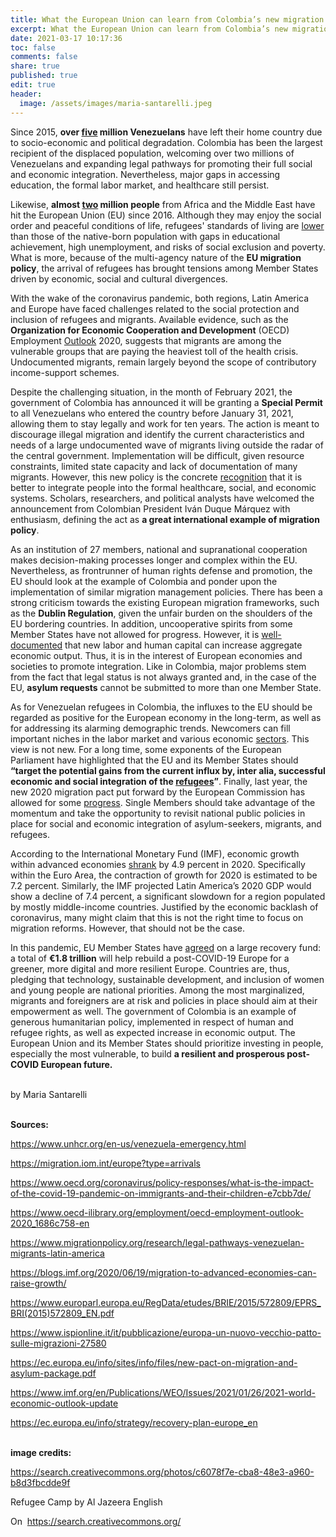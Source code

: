 ```yaml
---
title: What the European Union can learn from Colombia’s new migration policy
excerpt: What the European Union can learn from Colombia’s new migration policy
date: 2021-03-17 10:17:36
toc: false
comments: false
share: true
published: true
edit: true
header:
  image: /assets/images/maria-santarelli.jpeg
---
```

Since 2015, **over [five](https://www.unhcr.org/en-us/venezuela-emergency.html) million Venezuelans** have left their home country due to socio-economic and political degradation. Colombia has been the largest recipient of the displaced population, welcoming over two millions of Venezuelans and expanding legal pathways for promoting their full social and economic integration. Nevertheless, major gaps in accessing education, the formal labor market, and healthcare still persist.

Likewise, **almost [two](https://migration.iom.int/europe?type=arrivals) million people** from Africa and the Middle East have hit the European Union (EU) since 2016. Although they may enjoy the social order and peaceful conditions of life, refugees' standards of living are [lower](https://www.oecd.org/coronavirus/policy-responses/what-is-the-impact-of-the-covid-19-pandemic-on-immigrants-and-their-children-e7cbb7de/) than those of the native-born population with gaps in educational achievement, high unemployment, and risks of social exclusion and poverty. What is more, because of the multi-agency nature of the **EU migration policy**, the arrival of refugees has brought tensions among Member States driven by economic, social and cultural divergences. 

With the wake of the coronavirus pandemic, both regions, Latin America and Europe have faced challenges related to the social protection and inclusion of refugees and migrants. Available evidence, such as the **Organization for Economic Cooperation and Development** (OECD) Employment [Outlook](https://www.oecd-ilibrary.org/employment/oecd-employment-outlook-2020_1686c758-en) 2020, suggests that migrants are among the vulnerable groups that are paying the heaviest toll of the health crisis. Undocumented migrants, remain largely beyond the scope of contributory income-support schemes.

Despite the challenging situation, in the month of February 2021, the government of Colombia has announced it will be granting a **Special Permit** to all Venezuelans who entered the country before January 31, 2021, allowing them to stay legally and work for ten years. The action is meant to discourage illegal migration and identify the current characteristics and needs of a large undocumented wave of migrants living outside the radar of the central government. Implementation will be difficult, given resource constraints, limited state capacity and lack of documentation of many migrants. However, this new policy is the concrete [recognition](https://www.migrationpolicy.org/research/legal-pathways-venezuelan-migrants-latin-america) that it is better to integrate people into the formal healthcare, social, and economic systems. Scholars, researchers, and political analysts have welcomed the announcement from Colombian President Iván Duque Márquez with enthusiasm, defining the act as **a great international example of migration policy**.

As an institution of 27 members, national and supranational cooperation makes decision-making processes longer and complex within the EU. Nevertheless, as frontrunner of human rights defense and promotion, the EU should look at the example of Colombia and ponder upon the implementation of similar migration management policies. There has been a strong criticism towards the existing European migration frameworks, such as the **Dublin Regulation**, given the unfair burden on the shoulders of the EU bordering countries. In addition, uncooperative spirits from some Member States have not allowed for progress. However, it is [well-documented](https://blogs.imf.org/2020/06/19/migration-to-advanced-economies-can-raise-growth/) that new labor and human capital can increase aggregate economic output. Thus, it is in the interest of European economies and societies to promote integration. Like in Colombia, major problems stem from the fact that legal status is not always granted and, in the case of the EU, **asylum requests** cannot be submitted to more than one Member State.

As for Venezuelan refugees in Colombia, the influxes to the EU should be regarded as positive for the European economy in the long-term, as well as for addressing its alarming demographic trends. Newcomers can fill important niches in the labor market and various economic [sectors](https://www.europarl.europa.eu/RegData/etudes/BRIE/2015/572809/EPRS_BRI(2015)572809_EN.pdf). This view is not new. For a long time, some exponents of the European Parliament have highlighted that the EU and its Member States should **“target the potential gains from the current influx by, inter alia, successful economic and social integration of the [refugees](https://www.ispionline.it/it/pubblicazione/europa-un-nuovo-vecchio-patto-sulle-migrazioni-27580)”**. Finally, last year, the new 2020 migration pact put forward by the European Commission has allowed for some [progress](https://ec.europa.eu/info/sites/info/files/new-pact-on-migration-and-asylum-package.pdf). Single Members should take advantage of the momentum and take the opportunity to revisit national public policies in place for social and economic integration of asylum-seekers, migrants, and refugees.

According to the International Monetary Fund (IMF), economic growth within advanced economies [shrank](https://www.imf.org/en/Publications/WEO/Issues/2021/01/26/2021-world-economic-outlook-update) by 4.9 percent in 2020. Specifically within the Euro Area, the contraction of growth for 2020 is estimated to be 7.2 percent. Similarly, the IMF projected Latin America’s 2020 GDP would show a decline of 7.4 percent, a significant slowdown for a region populated by mostly middle-income countries. Justified by the economic backlash of coronavirus, many might claim that this is not the right time to focus on migration reforms. However, that should not be the case.

In this pandemic, EU Member States have [agreed](https://ec.europa.eu/info/strategy/recovery-plan-europe_en) on a large recovery fund: a total of **€1.8 trillion** will help rebuild a post-COVID-19 Europe for a greener, more digital and more resilient Europe. Countries are, thus, pledging that technology, sustainable development, and inclusion of women and young people are national priorities. Among the most marginalized, migrants and foreigners are at risk and policies in place should aim at their empowerment as well. The government of Colombia is an example of generous humanitarian policy, implemented in respect of human and refugee rights, as well as expected increase in economic output. The European Union and its Member States should prioritize investing in people, especially the most vulnerable, to build **a resilient and prosperous post-COVID European future.**

\
by Maria Santarelli

**\
Sources:**

<https://www.unhcr.org/en-us/venezuela-emergency.html>

<https://migration.iom.int/europe?type=arrivals>

<https://www.oecd.org/coronavirus/policy-responses/what-is-the-impact-of-the-covid-19-pandemic-on-immigrants-and-their-children-e7cbb7de/>

<https://www.oecd-ilibrary.org/employment/oecd-employment-outlook-2020_1686c758-en>

<https://www.migrationpolicy.org/research/legal-pathways-venezuelan-migrants-latin-america>

<https://blogs.imf.org/2020/06/19/migration-to-advanced-economies-can-raise-growth/>

<https://www.europarl.europa.eu/RegData/etudes/BRIE/2015/572809/EPRS_BRI(2015)572809_EN.pdf>

<https://www.ispionline.it/it/pubblicazione/europa-un-nuovo-vecchio-patto-sulle-migrazioni-27580>

<https://ec.europa.eu/info/sites/info/files/new-pact-on-migration-and-asylum-package.pdf>

<https://www.imf.org/en/Publications/WEO/Issues/2021/01/26/2021-world-economic-outlook-update>

[https://ec.europa.eu/info/strategy/recovery-plan-europe_en ](https://ec.europa.eu/info/strategy/recovery-plan-europe_en)

\
**image credits:** 

<https://search.creativecommons.org/photos/c6078f7e-cba8-48e3-a960-b8d3fbcdde9f>

Refugee Camp by Al Jazeera English   

On  https://search.creativecommons.org/
